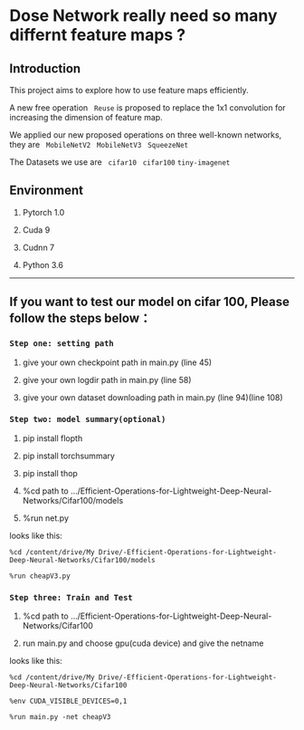 # Dose Network really need so many differnt feature maps ?

## Introduction

This project aims to explore how to use feature maps efficiently.

A new free operation ` Reuse` is proposed to replace the 1x1 convolution for increasing the dimension of feature map.

We applied our new proposed operations on three well-known networks, they are ` MobileNetV2` ` MobileNetV3` ` SqueezeNet` 

The Datasets we use are ` cifar10`  ` cifar100`  `tiny-imagenet ` 


## Environment

1.  Pytorch 1.0

2.  Cuda 9

3.  Cudnn 7

4.  Python 3.6

***

## If you want to test our model on cifar 100, Please follow the steps below：

### `Step one: setting path` 

1.  give your own checkpoint path in main.py (line 45) 

2.  give your own logdir path in main.py (line 58) 

3.  give your own dataset downloading path in main.py (line 94)(line 108)



### `Step two: model summary(optional)`


1.  pip install flopth 

2.  pip install torchsummary 

3.  pip install thop 

4.  %cd path to .../Efficient-Operations-for-Lightweight-Deep-Neural-Networks/Cifar100/models 

5.  %run net.py 

looks like this:

`%cd /content/drive/My Drive/-Efficient-Operations-for-Lightweight-Deep-Neural-Networks/Cifar100/models`

`%run cheapV3.py`




### `Step three: Train and Test`

1.  %cd path to .../Efficient-Operations-for-Lightweight-Deep-Neural-Networks/Cifar100 

2.  run main.py and choose gpu(cuda device) and give the netname 

looks like this:

`%cd /content/drive/My Drive/-Efficient-Operations-for-Lightweight-Deep-Neural-Networks/Cifar100`

`%env CUDA_VISIBLE_DEVICES=0,1`

`%run main.py -net cheapV3`


